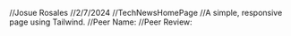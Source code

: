 //Josue Rosales
//2/7/2024
//TechNewsHomePage
//A simple, responsive page using Tailwind.
//Peer Name:
//Peer Review:
